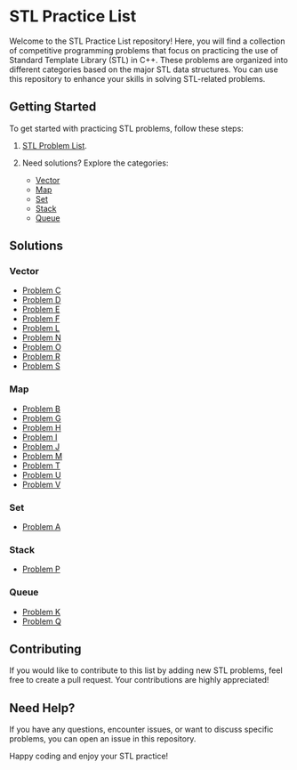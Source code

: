 # STL Practice List

Welcome to the STL Practice List repository! Here, you will find a collection of competitive programming problems that focus on practicing the use of Standard Template Library (STL) in C++. These problems are organized into different categories based on the major STL data structures. You can use this repository to enhance your skills in solving STL-related problems.

## Getting Started

To get started with practicing STL problems, follow these steps:

1. [STL Problem List](https://vjudge.net/contest/592062).

2. Need solutions? Explore the categories:
   - [Vector](https://github.com/Mahbub-Hasan-Talukder/STL-Practice-List/tree/main/vector)
   - [Map](https://github.com/Mahbub-Hasan-Talukder/STL-Practice-List/tree/main/map)
   - [Set](https://github.com/Mahbub-Hasan-Talukder/STL-Practice-List/tree/main/set)
   - [Stack](https://github.com/Mahbub-Hasan-Talukder/STL-Practice-List/tree/main/stack)
   - [Queue](https://github.com/Mahbub-Hasan-Talukder/STL-Practice-List/tree/main/queue)


## Solutions

### Vector
- [Problem C](https://github.com/Mahbub-Hasan-Talukder/STL-Practice-List/blob/main/vector/C_C.cpp)
- [Problem D](https://github.com/Mahbub-Hasan-Talukder/STL-Practice-List/blob/main/vector/D_D.cpp)
- [Problem E](https://github.com/Mahbub-Hasan-Talukder/STL-Practice-List/blob/main/vector/E_E.cpp)
- [Problem F](https://github.com/Mahbub-Hasan-Talukder/STL-Practice-List/blob/main/vector/F_F.cpp)
- [Problem L](https://github.com/Mahbub-Hasan-Talukder/STL-Practice-List/blob/main/vector/L_L.cpp)
- [Problem N](https://github.com/Mahbub-Hasan-Talukder/STL-Practice-List/blob/main/vector/N_N.cpp)
- [Problem O](https://github.com/Mahbub-Hasan-Talukder/STL-Practice-List/blob/main/vector/O_O.cpp)
- [Problem R](https://github.com/Mahbub-Hasan-Talukder/STL-Practice-List/blob/main/vector/R_R.cpp)
- [Problem S](https://github.com/Mahbub-Hasan-Talukder/STL-Practice-List/blob/main/vector/S_S.cpp)


### Map
- [Problem B](https://github.com/Mahbub-Hasan-Talukder/STL-Practice-List/blob/main/map/B_B.cpp)
- [Problem G](https://github.com/Mahbub-Hasan-Talukder/STL-Practice-List/blob/main/map/G_G.cpp)
- [Problem H](https://github.com/Mahbub-Hasan-Talukder/STL-Practice-List/blob/main/map/H_H.cpp)
- [Problem I](https://github.com/Mahbub-Hasan-Talukder/STL-Practice-List/blob/main/map/I_I.cpp)
- [Problem J](https://github.com/Mahbub-Hasan-Talukder/STL-Practice-List/blob/main/map/J_J.cpp)
- [Problem M](https://github.com/Mahbub-Hasan-Talukder/STL-Practice-List/blob/main/map/M_M.cpp)
- [Problem T](https://github.com/Mahbub-Hasan-Talukder/STL-Practice-List/blob/main/map/T_T.cpp)
- [Problem U](https://github.com/Mahbub-Hasan-Talukder/STL-Practice-List/blob/main/map/U_U.cpp)
- [Problem V](https://github.com/Mahbub-Hasan-Talukder/STL-Practice-List/blob/main/map/V_V.cpp)

### Set
- [Problem A](https://github.com/Mahbub-Hasan-Talukder/STL-Practice-List/blob/main/set/A_A.cpp)

### Stack
- [Problem P](https://github.com/Mahbub-Hasan-Talukder/STL-Practice-List/blob/main/stack/P_P.cpp)


### Queue
- [Problem K](https://github.com/Mahbub-Hasan-Talukder/STL-Practice-List/blob/main/queue/K_K.cpp)
- [Problem Q](https://github.com/Mahbub-Hasan-Talukder/STL-Practice-List/blob/main/queue/Q_Q.cpp)


## Contributing

If you would like to contribute to this list by adding new STL problems, feel free to create a pull request. Your contributions are highly appreciated!

## Need Help?

If you have any questions, encounter issues, or want to discuss specific problems, you can open an issue in this repository.

Happy coding and enjoy your STL practice!
